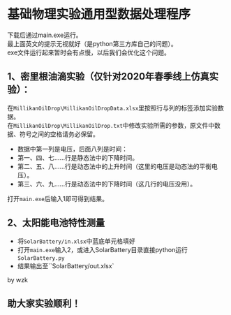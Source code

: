 # 基础物理实验通用型数据处理程序

下载后通过main.exe运行。<br>
最上面英文的提示无视就好（是python第三方库自己的问题）。<br>
exe文件运行起来暂时会有点慢，以后我们会优化这个问题。<br>

1、密里根油滴实验（仅针对2020年春季线上仿真实验）：<br>
--
在`MillikanOilDrop\MillikanOilDropData.xlsx`里按照行与列的标签添加实验数据。<br>
在`MillikanOilDrop\MillikanOilDrop.txt`中修改实验所需的参数，原文件中数据、符号之间的空格请务必保留。<br>

* 数据中第一列是电压，后面八列是时间：<br>
* 第一、四、七……行是静态法中的下降时间。<br>
* 第二、五、八……行是动态法中的上升时间（这里的电压是动态法的平衡电压）。<br>
* 第三、六、九……行是动态法中的下降时间（这几行的电压没用）。<br>

打开`main.exe`后输入1即可得到结果。<br>



## 2、太阳能电池特性测量

* 将`SolarBattery/in.xlsx`中蓝底单元格填好
* 打开`main.exe`输入2，或进入SolarBattery目录直接python运行`SolarBattery.py`
* 结果输出至``SolarBattery/out.xlsx`

by wzk



助大家实验顺利！
---
